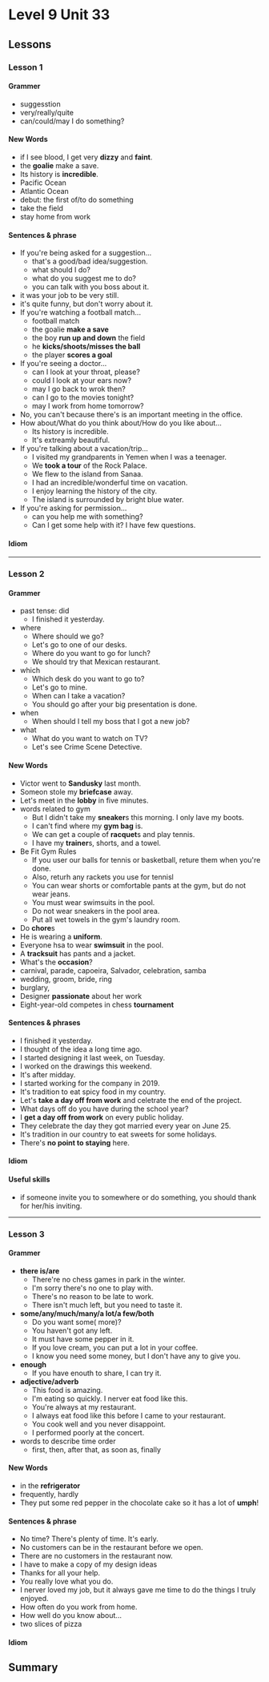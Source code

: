 # Level 9 Unit 33

## Lessons

### Lesson 1
#### Grammer
- suggesstion
- very/really/quite
- can/could/may I do something?

#### New Words
- if I see blood, I get very **dizzy** and **faint**.
- the **goalie** make a save.
- Its history is **incredible**.
- Pacific Ocean
- Atlantic Ocean
- debut: the first of/to do something
- take the field
- stay home from work

#### Sentences & phrase
- If you're being asked for a suggestion...
	- that's a good/bad idea/suggestion.
	- what should I do?
	- what do you suggest me to do?
	- you can talk with you boss about it.
- it was your job to be very still.
- it's quite funny, but don't worry about it.
- If you're watching a football match...
	- football match
	- the goalie **make a save**
	- the boy **run up and down** the field
	- he **kicks/shoots/misses the ball**
	- the player **scores a goal**
- If you're seeing a doctor...
	- can I look at your throat, please?
	- could I look at your ears now?
	- may I go back to wrok then?
	- can I go to the movies tonight?
	- may I work from home tomorrow?
- No, you can't because there's is an important meeting in the office.
- How about/What do you think about/How do you like about...
	- Its history is incredible.
	- It's extreamly beautiful.
- If you're talking about a vacation/trip...
	- I visited my grandparents in Yemen when I was a teenager.
	- We **took a tour** of the Rock Palace.
	- We flew to the island from Sanaa.
	- I had an incredible/wonderful time on vacation.
	- I enjoy learning the history of the city.
	- The island is surrounded by bright blue water.
- If you're asking for permission...
	- can you help me with something?
	- Can I get some help with it? I have few questions.

#### Idiom

---
### Lesson 2
#### Grammer
- past tense: did
	- I finished it yesterday.
- where
	- Where should we go?
	- Let's go to one of our desks.
	- Where do you want to go for lunch?
	- We should try that Mexican restaurant.
- which
	- Which desk do you want to go to?
	- Let's go to mine.
	- When can I take a vacation?
	- You should go after your big presentation is done.
- when
	- When should I tell my boss that I got a new job?
- what
	- What do you want to watch on TV?
	- Let's see Crime Scene Detective.

#### New Words
- Victor went to **Sandusky** last month.
- Someon stole my **briefcase** away.
- Let's meet in the **lobby** in five minutes.
- words related to gym
	- But I didn't take my **sneaker**s this morning. I only lave my boots.
	- I can't find where my **gym bag** is.
	- We can get a couple of **racquet**s and play tennis.
	- I have my **trainer**s, shorts, and a towel.
- Be Fit Gym Rules
	- If you user our balls for tennis or basketball, reture them when you're done.
	- Also, returh any rackets you use for tennisl
	- You can wear shorts or comfortable pants at the gym, but do not wear jeans.
	- You must wear swimsuits in the pool.
	- Do not wear sneakers in the pool area.
	- Put all wet towels in the gym's laundry room.
- Do **chore**s
- He is wearing a **uniform**.
- Everyone hsa to wear **swimsuit** in the pool.
- A **tracksuit** has pants and a jacket.
- What's the **occasion**?
- carnival, parade, capoeira, Salvador, celebration, samba
- wedding, groom, bride, ring
- burglary,
- Designer **passionate** about her work
- Eight-year-old competes in chess **tournament**

#### Sentences & phrases
- I finished it yesterday.
- I thought of the idea a long time ago.
- I started designing it last week, on Tuesday.
- I worked on the drawings this weekend.
- It's after midday.
- I started working for the company in 2019.
- It's tradition to eat spicy food in my country.
- Let's **take a day off from work** and celetrate the end of the project.
- What days off do you have during the school year?
- I **get a day off from work** on every public holiday.
- They celebrate the day they got married every year on June 25.
- It's tradition in our country to eat sweets for some holidays.
- There's **no point to staying** here.

#### Idiom

#### Useful skills
- if someone invite you to somewhere or do something, you should thank for her/his inviting.

---
### Lesson 3
#### Grammer
- **there is/are**
    - There're no chess games in park in the winter.
    - I'm sorry there's no one to play with.
    - There's no reason to be late to work.
    - There isn't much left, but you need to taste it.
- **some/any/much/many/a lot/a few/both**
    - Do you want some( more)?
    - You haven't got any left.
    - It must have some pepper in it.
    - If you love cream, you can put a lot in your coffee.
    - I know you need some money, but I don't have any to give you.
- **enough**
    - If you have enouth to share, I can try it.
- **adjective/adverb**
    - This food is amazing.
    - I'm eating so quickly. I nerver eat food like this.
    - You're always at my restaurant.
    - I always eat food like this before I came to your restaurant.
    - You cook well and you never disappoint.
    - I performed poorly at the concert.
- words to describe time order
    - first, then, after that, as soon as, finally

#### New Words
- in the **refrigerator**
- frequently, hardly
- They put some red pepper in the chocolate cake so it has a lot of **umph**!

#### Sentences & phrase
- No time? There's plenty of time. It's early.
- No customers can be in the restaurant before we open.
- There are no customers in the restaurant now.
- I have to make a copy of my design ideas
- Thanks for all your help.
- You really love what you do.
- I nerver loved my job, but it always gave me time to do the things I truly enjoyed.
- How often do you work from home.
- How well do you know about...
- two slices of pizza

#### Idiom

## Summary